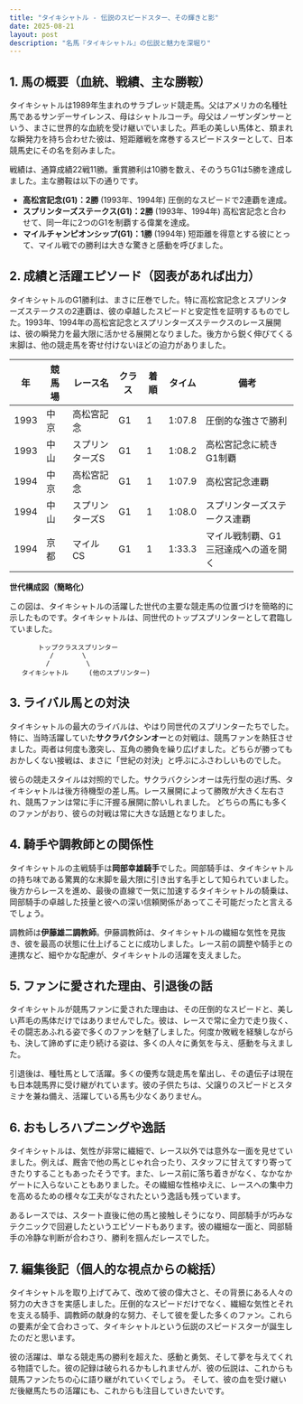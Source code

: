 ```yaml
---
title: "タイキシャトル - 伝説のスピードスター、その輝きと影"
date: 2025-08-21
layout: post
description: "名馬『タイキシャトル』の伝説と魅力を深堀り"
---
```


## 1. 馬の概要（血統、戦績、主な勝鞍）

タイキシャトルは1989年生まれのサラブレッド競走馬。父はアメリカの名種牡馬であるサンデーサイレンス、母はシャトルコーチ。母父はノーザンダンサーという、まさに世界的な血統を受け継いでいました。芦毛の美しい馬体と、類まれな瞬発力を持ち合わせた彼は、短距離戦を席巻するスピードスターとして、日本競馬史にその名を刻みました。

戦績は、通算成績22戦11勝。重賞勝利は10勝を数え、そのうちG1は5勝を達成しました。主な勝鞍は以下の通りです。

* **高松宮記念(G1)：2勝**  (1993年、1994年)  圧倒的なスピードで2連覇を達成。
* **スプリンターズステークス(G1)：2勝** (1993年、1994年)  高松宮記念と合わせて、同一年に2つのG1を制覇する偉業を達成。
* **マイルチャンピオンシップ(G1)：1勝** (1994年)  短距離を得意とする彼にとって、マイル戦での勝利は大きな驚きと感動を呼びました。


## 2. 成績と活躍エピソード（図表があれば出力）

タイキシャトルのG1勝利は、まさに圧巻でした。特に高松宮記念とスプリンターズステークスの2連覇は、彼の卓越したスピードと安定性を証明するものでした。1993年、1994年の高松宮記念とスプリンターズステークスのレース展開は、彼の瞬発力を最大限に活かせる展開となりました。後方から鋭く伸びてくる末脚は、他の競走馬を寄せ付けないほどの迫力がありました。

| 年 | 競馬場 | レース名       | クラス | 着順 | タイム     | 備考                                     |
|---|---------|---------------|-------|------|-----------|------------------------------------------|
| 1993 | 中京     | 高松宮記念     | G1    | 1    | 1:07.8    | 圧倒的な強さで勝利                         |
| 1993 | 中山     | スプリンターズS | G1    | 1    | 1:08.2    | 高松宮記念に続きG1制覇                         |
| 1994 | 中京     | 高松宮記念     | G1    | 1    | 1:07.9    | 高松宮記念連覇                             |
| 1994 | 中山     | スプリンターズS | G1    | 1    | 1:08.0    | スプリンターズステークス連覇                     |
| 1994 | 京都     | マイルCS       | G1    | 1    | 1:33.3    | マイル戦制覇、G1三冠達成への道を開く            |


**世代構成図（簡略化）**

この図は、タイキシャトルの活躍した世代の主要な競走馬の位置づけを簡略的に示したものです。タイキシャトルは、同世代のトップスプリンターとして君臨していました。

```
       トップクラススプリンター
          /       \
         /         \
   タイキシャトル     (他のスプリンター)
```


## 3. ライバル馬との対決

タイキシャトルの最大のライバルは、やはり同世代のスプリンターたちでした。特に、当時活躍していた**サクラバクシンオー**との対戦は、競馬ファンを熱狂させました。両者は何度も激突し、互角の勝負を繰り広げました。どちらが勝ってもおかしくない接戦は、まさに「世紀の対決」と呼ぶにふさわしいものでした。

彼らの競走スタイルは対照的でした。サクラバクシンオーは先行型の逃げ馬、タイキシャトルは後方待機型の差し馬。レース展開によって勝敗が大きく左右され、競馬ファンは常に手に汗握る展開に酔いしれました。  どちらの馬にも多くのファンがおり、彼らの対戦は常に大きな話題となりました。


## 4. 騎手や調教師との関係性

タイキシャトルの主戦騎手は**岡部幸雄騎手**でした。岡部騎手は、タイキシャトルの持ち味である驚異的な末脚を最大限に引き出す名手として知られていました。後方からレースを進め、最後の直線で一気に加速するタイキシャトルの騎乗は、岡部騎手の卓越した技量と彼への深い信頼関係があってこそ可能だったと言えるでしょう。

調教師は**伊藤雄二調教師**。伊藤調教師は、タイキシャトルの繊細な気性を見抜き、彼を最高の状態に仕上げることに成功しました。レース前の調整や騎手との連携など、細やかな配慮が、タイキシャトルの活躍を支えました。


## 5. ファンに愛された理由、引退後の話

タイキシャトルが競馬ファンに愛された理由は、その圧倒的なスピードと、美しい芦毛の馬体だけではありませんでした。彼は、レースで常に全力で走り抜く、その闘志あふれる姿で多くのファンを魅了しました。何度か敗戦を経験しながらも、決して諦めずに走り続ける姿は、多くの人々に勇気を与え、感動を与えました。

引退後は、種牡馬として活躍。多くの優秀な競走馬を輩出し、その遺伝子は現在も日本競馬界に受け継がれています。彼の子供たちは、父譲りのスピードとスタミナを兼ね備え、活躍している馬も少なくありません。


## 6. おもしろハプニングや逸話

タイキシャトルは、気性が非常に繊細で、レース以外では意外な一面を見せていました。例えば、厩舎で他の馬とじゃれ合ったり、スタッフに甘えてすり寄ってきたりすることもあったそうです。また、レース前に落ち着きがなく、なかなかゲートに入らないこともありました。その繊細な性格ゆえに、レースへの集中力を高めるための様々な工夫がなされたという逸話も残っています。

あるレースでは、スタート直後に他の馬と接触しそうになり、岡部騎手が巧みなテクニックで回避したというエピソードもあります。彼の繊細な一面と、岡部騎手の冷静な判断が合わさり、勝利を掴んだレースでした。


## 7. 編集後記（個人的な視点からの総括）

タイキシャトルを取り上げてみて、改めて彼の偉大さと、その背景にある人々の努力の大きさを実感しました。圧倒的なスピードだけでなく、繊細な気性とそれを支える騎手、調教師の献身的な努力、そして彼を愛した多くのファン。これらの要素が全て合わさって、タイキシャトルという伝説のスピードスターが誕生したのだと思います。

彼の活躍は、単なる競走馬の勝利を超えた、感動と勇気、そして夢を与えてくれる物語でした。彼の記録は破られるかもしれませんが、彼の伝説は、これからも競馬ファンたちの心に語り継がれていくでしょう。  そして、彼の血を受け継いだ後継馬たちの活躍にも、これからも注目していきたいです。
